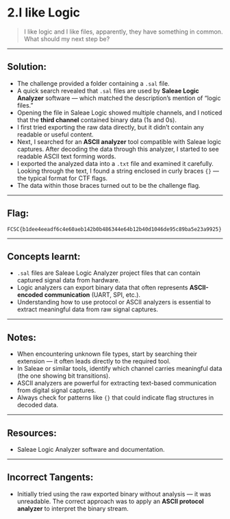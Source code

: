 # 2.I like Logic

> I like logic and I like files, apparently, they have something in common. What should my next step be?

---

## Solution:

- The challenge provided a folder containing a `.sal` file.  
- A quick search revealed that `.sal` files are used by **Saleae Logic Analyzer** software — which matched the description’s mention of “logic files.”  
- Opening the file in Saleae Logic showed multiple channels, and I noticed that the **third channel** contained binary data (1s and 0s).  
- I first tried exporting the raw data directly, but it didn’t contain any readable or useful content.  
- Next, I searched for an **ASCII analyzer** tool compatible with Saleae logic captures. After decoding the data through this analyzer, I started to see readable ASCII text forming words.  
- I exported the analyzed data into a `.txt` file and examined it carefully. Looking through the text, I found a string enclosed in curly braces `{}` — the typical format for CTF flags.  
- The data within those braces turned out to be the challenge flag.

---

## Flag:

```
FCSC{b1dee4eeadf6c4e60aeb142b0b486344e64b12b40d1046de95c89ba5e23a9925}
```

---

## Concepts learnt:

- `.sal` files are Saleae Logic Analyzer project files that can contain captured signal data from hardware.  
- Logic analyzers can export binary data that often represents **ASCII-encoded communication** (UART, SPI, etc.).  
- Understanding how to use protocol or ASCII analyzers is essential to extract meaningful data from raw signal captures.  

---

## Notes:

- When encountering unknown file types, start by searching their extension — it often leads directly to the required tool.  
- In Saleae or similar tools, identify which channel carries meaningful data (the one showing bit transitions).  
- ASCII analyzers are powerful for extracting text-based communication from digital signal captures.  
- Always check for patterns like `{}` that could indicate flag structures in decoded data.

---

## Resources:

- Saleae Logic Analyzer software and documentation.

---

## Incorrect Tangents:

- Initially tried using the raw exported binary without analysis — it was unreadable. The correct approach was to apply an **ASCII protocol analyzer** to interpret the binary stream.  

